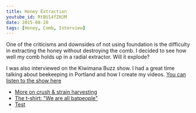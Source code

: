 ```yaml
---
title: Honey Extraction
youtube_id: RtBU14fZHJM
date: 2015-08-20
tags: [Honey, Comb, Interview]
---
```

One of the criticisms and downsides of not using foundation is the difficulty in extracting the honey without destroying the comb. I decided to see how well my comb holds up in a radial extractor. Will it explode?

I was also interviewed on the Kiwimana Buzz show. I had a great time talking about beekeeping in Portland and how I create my videos. [You can listen to the show here](http://kiwimana.co.nz/filming-the-bees-with-bill-catherall-from-the-beevlog-km075/)

* [More on crush & strain harvesting](https://www.youtube.com/watch?v=CH7uVo42vVk)
* [The t-shirt: "We are all batpeople"](https://www.youtube.com/watch?v=ahQzTLqIAoA)
* [Test](https://d20hbmrdzpuuak.cloudfront.net/79c0d19e-a7aa-4209-b76f-4e6a2b23615a/AppleHLS1/rosewood.m3u8)
